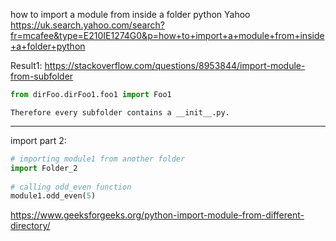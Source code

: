 how to import a module from inside a folder python
Yahoo
https://uk.search.yahoo.com/search?fr=mcafee&type=E210IE1274G0&p=how+to+import+a+module+from+inside+a+folder+python

Result1:
https://stackoverflow.com/questions/8953844/import-module-from-subfolder

```python
from dirFoo.dirFoo1.foo1 import Foo1
```

```text
Therefore every subfolder contains a __init__.py.
```

____

import part 2:

```python
# importing module1 from another folder
import Folder_2
 
# calling odd_even function
module1.odd_even(5)
```

https://www.geeksforgeeks.org/python-import-module-from-different-directory/
